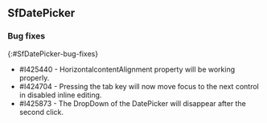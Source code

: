 ## SfDatePicker

### Bug fixes
{:#SfDatePicker-bug-fixes}

* \#I425440 - HorizontalcontentAlignment property will be working properly.
* \#I424704 - Pressing the tab key will now move focus to the next control in disabled inline editing.
* \#I425873 - The DropDown of the DatePicker will disappear after the second click.
